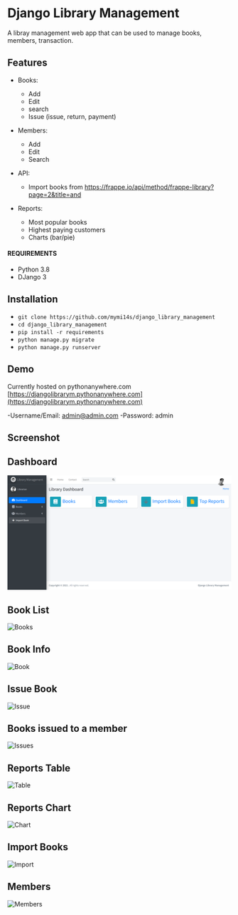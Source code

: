 # Django Library Management

A libray management web app that can be used to manage books, members, transaction.

## Features
- Books:
    - Add
    - Edit
    - search
    - Issue (issue, return, payment)


- Members:
    - Add
    - Edit
    - Search

- API:
    - Import books from https://frappe.io/api/method/frappe-library?page=2&title=and

- Reports:
    - Most popular books
    - Highest paying customers
    - Charts (bar/pie)

#### REQUIREMENTS
- Python 3.8
- DJango 3

## Installation
- ```git clone https://github.com/mymi14s/django_library_management```
- ```cd django_library_management```
- ```pip install -r requirements```
- ```python manage.py migrate```
- ```python manage.py runserver```

## Demo
Currently hosted on pythonanywhere.com
[https://djangolibrarym.pythonanywhere.com](https://djangolibrarym.pythonanywhere.com)

-Username/Email: admin@admin.com
-Password: admin


## Screenshot
## Dashboard
![Dashboard](https://raw.githubusercontent.com/mymi14s/django_library_management/master/screenshots/dashboard.png)

## Book List
![Books](https://github.com/mymi14s/django_library_management/tree/master/screenshots/books.png?raw=true "Books")

## Book Info
![Book](https://github.com/mymi14s/django_library_management/tree/master/screenshots/book.png?raw=true "Book")

## Issue Book
![Issue](https://github.com/mymi14s/django_library_management/tree/master/screenshots/issuebook.png?raw=true "Issue")

## Books issued to a member
![Issues](https://github.com/mymi14s/django_library_management/tree/master/screenshots/memberissues.png?raw=true "Issues")

## Reports Table
![Table](https://github.com/mymi14s/django_library_management/tree/master/screenshots/reporttable.png?raw=true "Table")

## Reports Chart
![Chart](https://github.com/mymi14s/django_library_management/tree/master/screenshots/reportchart.png?raw=true "Chart")

## Import Books
![Import](https://github.com/mymi14s/django_library_management/tree/master/screenshots/import.png?raw=true "Import")

## Members
![Members](https://github.com/mymi14s/django_library_management/tree/master/screenshots/members.png?raw=true "Members")
